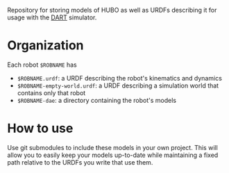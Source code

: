 Repository for storing models of HUBO as well as URDFs describing it for usage with the [DART](https://github.com/golems/dart) simulator.

# Organization

Each robot `$ROBNAME` has
* `$ROBNAME.urdf`: a URDF describing the robot's kinematics and dynamics
* `$ROBNAME-empty-world.urdf`: a URDF describing a simulation world that contains only that robot
* `$ROBNAME-dae`: a directory containing the robot's models

# How to use

Use git submodules to include these models in your own project. This will allow you to easily keep your models up-to-date while maintaining a fixed path relative to the URDFs you write that use them.
